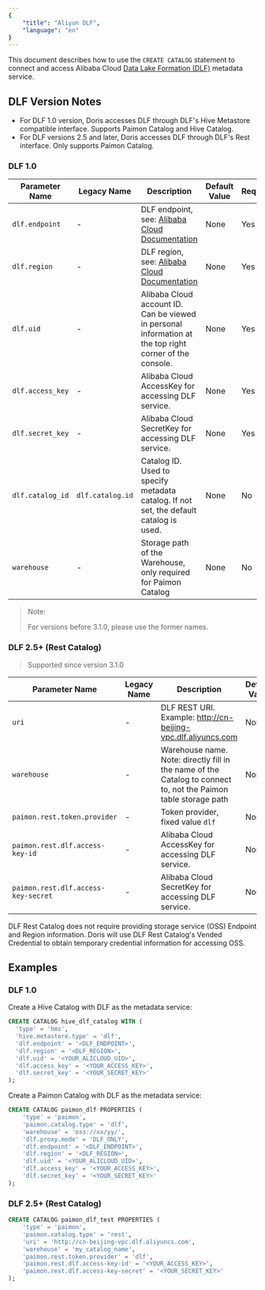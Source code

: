 ```yaml
---
{
    "title": "Aliyun DLF",
    "language": "en"
}
---
```


This document describes how to use the `CREATE CATALOG` statement to connect and access Alibaba Cloud [Data Lake Formation (DLF)](https://www.alibabacloud.com/product/datalake-formation) metadata service.

## DLF Version Notes

- For DLF 1.0 version, Doris accesses DLF through DLF's Hive Metastore compatible interface. Supports Paimon Catalog and Hive Catalog.
- For DLF versions 2.5 and later, Doris accesses DLF through DLF's Rest interface. Only supports Paimon Catalog.

### DLF 1.0

| Parameter Name | Legacy Name | Description | Default Value | Required |
|----------------|-------------|-------------|---------------|----------|
| `dlf.endpoint` | - | DLF endpoint, see: [Alibaba Cloud Documentation](https://www.alibabacloud.com/help/en/dlf/dlf-1-0/regions-and-endpoints) | None | Yes |
| `dlf.region` | - | DLF region, see: [Alibaba Cloud Documentation](https://www.alibabacloud.com/help/en/dlf/dlf-1-0/regions-and-endpoints) | None | Yes |
| `dlf.uid` | - | Alibaba Cloud account ID. Can be viewed in personal information at the top right corner of the console. | None | Yes |
| `dlf.access_key` | - | Alibaba Cloud AccessKey for accessing DLF service. | None | Yes |
| `dlf.secret_key` | - | Alibaba Cloud SecretKey for accessing DLF service. | None | Yes |
| `dlf.catalog_id` | `dlf.catalog.id` | Catalog ID. Used to specify metadata catalog. If not set, the default catalog is used. | None | No |
| `warehouse` | - | Storage path of the Warehouse, only required for Paimon Catalog | None | No |

> Note:
>
> For versions before 3.1.0, please use the former names.

### DLF 2.5+ (Rest Catalog)

> Supported since version 3.1.0

| Parameter Name | Legacy Name | Description | Default Value | Required |
|----------------|-------------|-------------|---------------|----------|
| `uri` | - | DLF REST URI. Example: http://cn-beijing-vpc.dlf.aliyuncs.com | None | Yes |
| `warehouse` | - | Warehouse name. Note: directly fill in the name of the Catalog to connect to, not the Paimon table storage path | None | Yes |
| `paimon.rest.token.provider` | - | Token provider, fixed value `dlf` | None | Yes |
| `paimon.rest.dlf.access-key-id` | - | Alibaba Cloud AccessKey for accessing DLF service. | None | Yes |
| `paimon.rest.dlf.access-key-secret` | - | Alibaba Cloud SecretKey for accessing DLF service. | None | Yes |

DLF Rest Catalog does not require providing storage service (OSS) Endpoint and Region information. Doris will use DLF Rest Catalog's Vended Credential to obtain temporary credential information for accessing OSS.

## Examples

### DLF 1.0

Create a Hive Catalog with DLF as the metadata service:

```sql
CREATE CATALOG hive_dlf_catalog WITH (
  'type' = 'hms',
  'hive.metastore.type' = 'dlf',
  'dlf.endpoint' = '<DLF_ENDPOINT>',
  'dlf.region' = '<DLF_REGION>',
  'dlf.uid' = '<YOUR_ALICLOUD_UID>',
  'dlf.access_key' = '<YOUR_ACCESS_KEY>',
  'dlf.secret_key' = '<YOUR_SECRET_KEY>'
);
```

Create a Paimon Catalog with DLF as the metadata service:

```sql
CREATE CATALOG paimon_dlf PROPERTIES (
    'type' = 'paimon',
    'paimon.catalog.type' = 'dlf',
    'warehouse' = 'oss://xx/yy/',
    'dlf.proxy.mode' = 'DLF_ONLY',
    'dlf.endpoint' = '<DLF_ENDPOINT>',
    'dlf.region' = '<DLF_REGION>',
    'dlf.uid' = '<YOUR_ALICLOUD_UID>',
    'dlf.access_key' = '<YOUR_ACCESS_KEY>',
    'dlf.secret_key' = '<YOUR_SECRET_KEY>'
);
```

### DLF 2.5+ (Rest Catalog)

```sql
CREATE CATALOG paimon_dlf_test PROPERTIES (
    'type' = 'paimon',
    'paimon.catalog.type' = 'rest',
    'uri' = 'http://cn-beijing-vpc.dlf.aliyuncs.com',
    'warehouse' = 'my_catalog_name',
    'paimon.rest.token.provider' = 'dlf',
    'paimon.rest.dlf.access-key-id' = '<YOUR_ACCESS_KEY>',
    'paimon.rest.dlf.access-key-secret' = '<YOUR_SECRET_KEY>'
);
```

